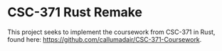 # CSC-371 Rust Remake

This project seeks to implement the coursework from CSC-371 in Rust, found here: https://github.com/callumadair/CSC-371-Coursework.